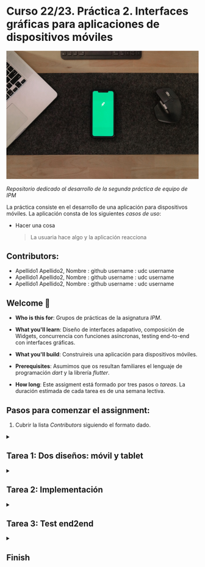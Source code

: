 # Curso 22/23. Práctica 2. Interfaces gráficas para aplicaciones de dispositivos móviles

![Image of the assigment](pexels-andrew-neel-6633920.jpg)

_Repositorio dedicado al desarrollo de la segunda práctica de equipo
de IPM_

La práctica consiste en el desarrollo de una aplicación para
dispositivos móviles. La aplicación consta de los siguientes _casos de
uso_:

  - Hacer una cosa
  
    > La usuaria hace algo y la aplicación reacciona
	
	
## Contributors:

- Apellido1 Apellido2, Nombre : github username : udc username
- Apellido1 Apellido2, Nombre : github username : udc username
- Apellido1 Apellido2, Nombre : github username : udc username


## Welcome :wave:

- **Who is this for**: Grupos de prácticas de la asignatura _IPM_.

- **What you'll learn**: Diseño de interfaces adapativo, composición
  de Widgets, concurrencia con funciones asíncronas, testing
  end-to-end con interfaces gráficas.

- **What you'll build**: Construireis una aplicación para dispositivos
  móviles.

- **Prerequisites**: Asumimos que os resultan familiares el lenguaje de
  programación _dart_ y la librería _flutter_.

- **How long**: Este assigment está formado por tres pasos o
  _tareas_. La duración estimada de cada tarea es de una semana
  lectiva.


## Pasos para comenzar el assignment:

1. Cubrir la lista _Contributors_ siguiendo el formato dado.


<details id=1>
<summary><h2>Tarea 1: Dos diseños: móvil y tablet</h2></summary>

### :wrench: Esta tarea tiene las siguientes partes:

  1. Realizar el diseño de la interface para los casos de uso indicado.
  
	  - El diseño tiene que incluir diseños adaptados tanto para
        móviles como para tablets.
	  
	    * Al adaptar el diseño a los distintos dispositivos, al menos
          resultarán dos diseños distintos: móvil y tablet.
		  
	    * Cada diseño debe adaptarse realmente al dispositivo. No es
          suficiente, por ejemplo, que la versión de tabler sea una
          versión ampliada de la de móvil.

      - El diseño tiene que incluir los elementos necesarios para la
        gestión de errores, proporcionar la retroalimentación
        necesaria a la usuaria durante las operaciones de E/S, ...
	  
	  - Las pautas para documentar el diseño son las mismas que las
	    pautas de la primera fase de la práctica individual.
		
	  - La documentación del diseño se incorpora al fichero
        `diseño_iu.pdf` de este repositorio.



### :books: Objetivos de aprendizaje:

  - Diseño adaptativo.
  
</details>


<details id=2>
<summary><h2>Tarea 2: Implementación</h2></summary>

### :wrench: Esta tarea tiene las siguientes partes:

  1. Implementar la aplicación siguiendo el diseño de la interface
     creado anteriormente.
	 
	   - El lenguaje de programación es dart
	   
	   - La librería gráfica es flutter.

> :warning: No olvidéis en las operaciones de E/S de informar a la
> usuaria de todo lo necesario y gestionar los posibles errores.

> :warning: Actualmente flutter soporta múltiples plataformas: linux,
> web, android, ios, etc. Dado que el resultado de la práctica es una
> aplicación móvil, tenéis que cercioraros de que la aplicación
> funciona como se espera en android o/y ios. La defensa de la
> práctica también se realizará ejecutando la aplicación en alguna de
> dichas plataformas.

> **Note** Tanto para el desarrollo como para la presentación de la
> aplicación podéis usar un emulador y/o un dispositivo real. En caso
> de usar un dispositivo real, os resultará muy útil una aplicación
> como [scrcpy](https://github.com/Genymobile/scrcpy)

	 
> :warning: Estos cambios en la implementación deben ir acompañados
> del cambio correspondiente en el diseño sw y también podría ser
> necesario un cambio en el diseño de la interface gráfica de usuaria
> (_IGU_).


### :books: Objetivos de aprendizaje:

  - Composición de widgets.
  
  - Patrones de manejo de estado no-MVC.
  
</details>



<details id=3>
<summary><h2>Tarea 3: Test end2end</h2></summary>

### :wrench: Esta tarea tiene las siguientes partes:

  1. Implementar los tests _end to end_ para los distintos casos de la
     aplicación.
  
### :books: Objetivos de aprendizaje:

  - Tests end to end con interfaces gráficas.

</details>


<details id=X>
<summary><h2>Finish</h2></summary>

_Congratulations friend, you've completed this assignment!_

Una vez terminada la práctica no olvideis revisar el contenido del
repositorio en Github y comprobar su correcto funcionamiento antes de
realizar la defensa.

</details>

